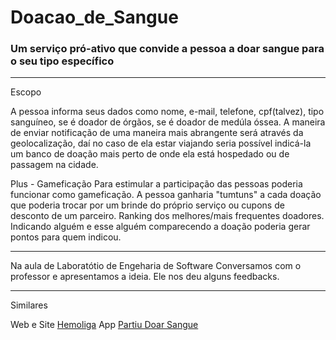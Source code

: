 # Doacao_de_Sangue
 ### Um serviço pró-ativo que convide a pessoa a doar sangue para o seu tipo específico

---------
Escopo

A pessoa informa seus dados como nome, e-mail, telefone, cpf(talvez), tipo sanguíneo, se é doador de órgãos, se é doador de medúla óssea.  A maneira de enviar notificação de uma maneira mais abrangente será através da geolocalização, daí no caso de ela estar viajando seria possível indicá-la um banco de doação mais perto de onde ela está hospedado ou de passagem na cidade.



Plus - Gameficação
Para estimular a participação das pessoas poderia funcionar como gameficação. A pessoa ganharia "tumtuns" a cada doação que poderia trocar por um brinde do próprio serviço ou cupons de desconto de um parceiro. Ranking dos melhores/mais frequentes doadores.
Indicando alguém e esse alguém comparecendo a doação poderia gerar pontos para quem indicou.

-------

Na aula de Laboratótio de Engeharia de Software
 Conversamos com o professor e apresentamos a ideia. Ele nos deu alguns feedbacks.

-------
Similares

Web e Site [Hemoliga](http://hemoliga.com.br/)
App [Partiu Doar Sangue](https://play.google.com/store/apps/details?id=com.ionicframework.app190851)

